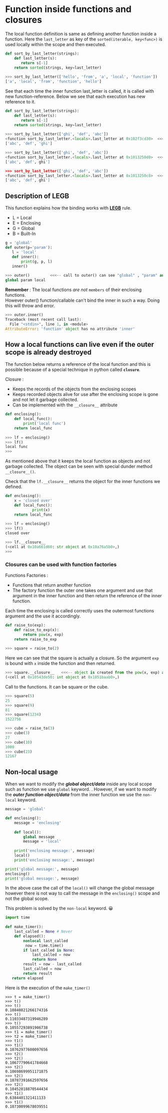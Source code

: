 # Function inside functions and closures

The local function definition is same as defining another function inside a function.
Here the `last_letter` as key of the `sorted(iterable, key<func>)` is used locally within the scope and then executed. 

```python
def sort_by_last_letter(strings):                                           
    def last_letter(s):                                                     
       return s[-1]                                                         
    return sorted(strings, key=last_letter)                                 
                                                                            
>>> sort_by_last_letter(['hello', 'from', 'a', 'local', 'function'])            
['a', 'local', 'from', 'function', 'hello']     
```

See that each time the inner function last_letter is called, it is called with new function-reference. Below we see that each execution has new reference to it. 

```python
def sort_by_last_letter(strings):                                           
    def last_letter(s):                                                     
       return s[-1]                                                         
    return sorted(strings, key=last_letter)                                
                                                                            
>>> sort_by_last_letter(['ghi', 'def', 'abc'])                                  
<function sort_by_last_letter.<locals>.last_letter at 0x102f3cd30>  <<<-- New Ref              
['abc', 'def', 'ghi']    

>>> sort_by_last_letter(['ghi', 'def', 'abc'])
<function sort_by_last_letter.<locals>.last_letter at 0x1013250d0>  <<<-- New Ref
['abc', 'def', ghi'] 

>>> sort_by_last_letter(['ghi', 'def', 'abc'])                                  
<function sort_by_last_letter.<locals>.last_letter at 0x1013250c8>  <<<-- New Ref
['abc', 'def', ghi']       
```

## Description of LEGB

This function explains how the binding works with **[**LEGB**](https://realpython.com/python-scope-legb-rule/#using-the-legb-rule-for-python-scope)** rule. 
* L = Local
* E = Enclosing
* G = Global
* B = Built-In

```python
g = 'global'                                                                
def outer(p='param'):                                                       
   l = 'local'                                                              
   def inner():                                                             
       print(g, p, l)                                                       
   inner()                                                                  
                                                                            
>>> outer()         <<<-- call to outer() can see "global" , "param" and "local"                                                             
global param local 
```

**Remember** : The local functions _are not_ `members` of their enclosing functions.  
However outer() function/callable can't bind the inner in such a way. Doing this will throw and error. 

```python
>>> outer.inner()                                                               
Traceback (most recent call last):                                              
  File "<stdin>", line 1, in <module>                                           
AttributeError: 'function' object has no attribute 'inner'   
```

## How a local functions can live even if the outer scope is already destroyed

The function below returns a reference of the local function and this is possible because of a special technique in python called **`closure`**. 

Closure :
* Keeps the records of the objects from the enclosing scopes
* Keeps recorded objects alive for use after the enclosing scope is gone and not let it garbage collected.
* Can be implemented with the `__closure__` attribute

```python
def enclosing():                                                            
    def local_func():                                                       
        print('local func')                                                 
    return local_func                                                       
                                                                            
>>> lf = enclosing()                                                            
>>> lf()                                                                        
local func                                                                      
>>>  
```
As mentioned above that it keeps the local function as objects and not garbage collected. The object can be seen with special dunder method `__closure__()`. 

Check that the `lf.__closure__` returns the object for the inner functions we defined.  

```python
def enclosing():                                                            
    x = 'closed over'                                                       
    def local_func():                                                       
            print(x)                                                        
    return local_func                                                       
                                                                            
>>> lf = enclosing()                                                            
>>> lf()                                                                        
closed over

>>> lf.__closure__                                                              
(<cell at 0x10a661d60: str object at 0x10a76a5b0>,)                             
>>>    
```
### Closures can be used with function factories 

Functions Factories :
* Functions that return another function 
* The factory function the outer one takes one argument and use that argument in the inner function and then return the reference of the inner function. 

Each time the enclosing is called correctly uses the outermost functions argument and the use it accordingly. 

```python
def raise_to(exp):                                                          
    def raise_to_exp(x):                                                    
        return pow(x, exp)                                                  
    return raise_to_exp                                                     
                                                                            
>>> square = raise_to(2)     
```

Here we can see that the square is actually a closure. So the argument `exp` is bound with `x` inside the function and then returned. 

```python
>>> square.__closure__   <<<-- object is created from the pow(x, exp) and kept safely by closure  
(<cell at 0x10543de50: int object at 0x1051baab0>,)          
```

Call to the functions. It can be square or the cube.

```python
>>> square(5)                                                                   
25                                                                              
>>> square(9)                                                                   
81                                                                              
>>> square(1234)                                                                
1522756          

>>> cube = raise_to(3)                                                          
>>> cube(3)                                                                     
27                                                                              
>>> cube(10)                                                                    
1000                                                                            
>>> cube(23)                                                                    
12167    
```

## Non-local usage

When we want to modify the **_global object/data_** inside any local scope such as function we use `global` keyword. . However, if we want to modify the **_outer function object/data_** from the inner function we use the `non-local` keyword. 

```python
message = 'global'

def enclosing():
    message = 'enclosing'
    
    def local():
        global message
        message = 'local'
    
    print('enclosing message:', message)
    local()
    print('enclosing message:', message)

print('global message:', message)
enclosing()
print('global message:', message)
```

In the above case the call of the `local()` will change the global message however there is not way to call the message in the `enclosing()` scope and not the global scope. 

This problem is solved by the `non-local` keyword. :grinning:

```python
import time                                                                 
                                                                            
def make_timer():                                                           
    last_called = None # Never                                              
    def elapsed():            
        nonlocal last_called                                                
         now = time.time()                                                   
        if last_called is None:                                             
            last_called = now                                               
            return None                                                     
        result = now - last_called                                          
        last_called = now                                                   
        return result                                                       
   return elapsed   
```

Here is the execution of the `make_timer()` 

```text
>>> t = make_timer()                                                            
>>> t()                                                                         
>>> t()                                                                         
0.10840821266174316                                                             
>>> t()                                                                         
0.11033487319946289                                                             
>>> t()                                                                         
0.10557293891906738                                                             
>>> t1 = make_timer()                                                           
>>> t2 = make_timer()                                                           
>>> t1()                                                                        
>>> t1()                                                                        
0.10762977600097656                                                             
>>> t2()                                                                        
>>> t2()                                                                        
0.10677790641784668                                                             
>>> t2()                                                                        
0.10698699951171875                                                             
>>> t2()                                                                        
0.10787391662597656                                                             
>>> t2()                                                                        
0.10452818870544434                                                             
>>> t1()                                                                        
0.6384401321411133                                                              
>>> t1()                                                                        
0.10730099678039551    
```
